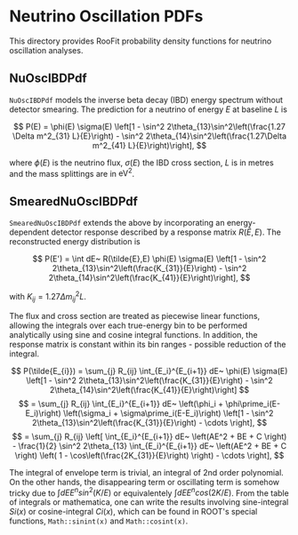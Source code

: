 # Neutrino Oscillation PDFs

This directory provides RooFit probability density functions for neutrino oscillation analyses.

## NuOscIBDPdf

`NuOscIBDPdf` models the inverse beta decay (IBD) energy spectrum without detector smearing. The prediction for a neutrino of energy $E$ at baseline $L$ is

$$
P(E) = \phi(E) \sigma(E)
\left[1 - \sin^2 2\theta_{13}\sin^2\left(\frac{1.27 \Delta m^2_{31} L}{E}\right)
      - \sin^2 2\theta_{14}\sin^2\left(\frac{1.27\Delta m^2_{41} L}{E}\right)\right],
$$

where $\phi(E)$ is the neutrino flux, $\sigma(E)$ the IBD cross section, $L$ is in metres and the mass splittings are in $\text{eV}^2$.

## SmearedNuOscIBDPdf

`SmearedNuOscIBDPdf` extends the above by incorporating an energy-dependent detector response described by a response matrix $R(\tilde{E},E)$. The reconstructed energy distribution is

$$
P(E') = \int dE~ R(\tilde{E},E) \phi(E) \sigma(E)
\left[1 - \sin^2 2\theta_{13}\sin^2\left(\frac{K_{31}}{E}\right)
      - \sin^2 2\theta_{14}\sin^2\left(\frac{K_{41}}{E}\right)\right],
$$

with $K_{ij} = 1.27\Delta m^2_{ij} L$. 

The flux and cross section are treated as piecewise linear functions, allowing the integrals over each true-energy bin to be performed analytically using sine and cosine integral functions.
In addition, the response matrix is constant within its bin ranges - possible reduction of the integral.

$$
P(\tilde{E_{i}}) = \sum_{j} R_{ij} \int_{E_i}^{E_{i+1}} dE~ \phi(E) \sigma(E)
\left[1 - \sin^2 2\theta_{13}\sin^2\left(\frac{K_{31}}{E}\right)
      - \sin^2 2\theta_{14}\sin^2\left(\frac{K_{41}}{E}\right)\right]
$$
$$
= \sum_{j} R_{ij} \int_{E_i}^{E_{i+1}} dE~ \left(\phi_i + \phi\prime_i(E-E_i)\right) \left(\sigma_i + \sigma\prime_i(E-E_i)\right)
\left[1 - \sin^2 2\theta_{13}\sin^2\left(\frac{K_{31}}{E}\right) - \cdots \right],
$$
$$
= \sum_{j} R_{ij} \left[ \int_{E_i}^{E_{i+1}} dE~ \left(AE^2 + BE + C \right) - \frac{1}{2} \sin^2 2\theta_{13} \int_{E_i}^{E_{i+1}} dE~  \left(AE^2 + BE + C \right) \left( 1 - \cos\left(\frac{2K_{31}}{E}\right) \right) - \cdots \right], 
$$

The integral of envelope term is trivial, an integral of 2nd order polynomial. On the other hands, the disappearing term or oscillating term is somehow tricky due to $\int dE E^n sin^2(K/E)$ or equivalentely $\int dE E^n cos(2K/E)$. 
From the table of integrals or mathematica, one can write the results involving sine-integral $Si(x)$ or cosine-integral $Ci(x)$, which can be found in ROOT's special functions, `Math::sinint(x)` and `Math::cosint(x)`.
